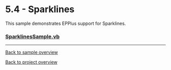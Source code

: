 ﻿# 5.4 - Sparklines
This sample demonstrates EPPlus support for Sparklines.

### [SparklinesSample.vb](SparklinesSample.vb)

---
[Back to sample overview](..%2FReadme.md)

[Back to project overview](..%2F..%2FReadme.md)
